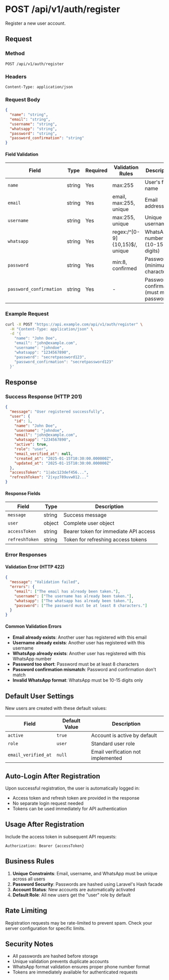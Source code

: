 # POST /api/v1/auth/register

Register a new user account.

## Request

### Method
```
POST /api/v1/auth/register
```

### Headers
```
Content-Type: application/json
```

### Request Body

```json
{
  "name": "string",
  "email": "string",
  "username": "string", 
  "whatsapp": "string",
  "password": "string",
  "password_confirmation": "string"
}
```

#### Field Validation

| Field | Type | Required | Validation Rules | Description |
|-------|------|----------|------------------|-------------|
| `name` | string | Yes | max:255 | User's full name |
| `email` | string | Yes | email, max:255, unique | Email address |
| `username` | string | Yes | max:255, unique | Unique username |
| `whatsapp` | string | Yes | regex:/^[0-9]{10,15}$/, unique | WhatsApp number (10-15 digits) |
| `password` | string | Yes | min:8, confirmed | Password (minimum 8 characters) |
| `password_confirmation` | string | Yes | - | Password confirmation (must match password) |

### Example Request

```bash
curl -X POST "https://api.example.com/api/v1/auth/register" \
  -H "Content-Type: application/json" \
  -d '{
    "name": "John Doe",
    "email": "john@example.com",
    "username": "johndoe",
    "whatsapp": "1234567890",
    "password": "secretpassword123",
    "password_confirmation": "secretpassword123"
  }'
```

## Response

### Success Response (HTTP 201)

```json
{
  "message": "User registered successfully",
  "user": {
    "id": 1,
    "name": "John Doe",
    "username": "johndoe",
    "email": "john@example.com",
    "whatsapp": "1234567890",
    "active": true,
    "role": "user",
    "email_verified_at": null,
    "created_at": "2025-01-15T10:30:00.000000Z",
    "updated_at": "2025-01-15T10:30:00.000000Z"
  },
  "accessToken": "1|abc123def456...",
  "refreshToken": "2|xyz789uvw012..."
}
```

#### Response Fields

| Field | Type | Description |
|-------|------|-------------|
| `message` | string | Success message |
| `user` | object | Complete user object |
| `accessToken` | string | Bearer token for immediate API access |
| `refreshToken` | string | Token for refreshing access tokens |

### Error Responses

#### Validation Error (HTTP 422)

```json
{
  "message": "Validation failed",
  "errors": {
    "email": ["The email has already been taken."],
    "username": ["The username has already been taken."],
    "whatsapp": ["The whatsapp has already been taken."],
    "password": ["The password must be at least 8 characters."]
  }
}
```

#### Common Validation Errors

- **Email already exists**: Another user has registered with this email
- **Username already exists**: Another user has registered with this username  
- **WhatsApp already exists**: Another user has registered with this WhatsApp number
- **Password too short**: Password must be at least 8 characters
- **Password confirmation mismatch**: Password and confirmation don't match
- **Invalid WhatsApp format**: WhatsApp must be 10-15 digits only

## Default User Settings

New users are created with these default values:

| Field | Default Value | Description |
|-------|---------------|-------------|
| `active` | `true` | Account is active by default |
| `role` | `user` | Standard user role |
| `email_verified_at` | `null` | Email verification not implemented |

## Auto-Login After Registration

Upon successful registration, the user is automatically logged in:
- Access token and refresh token are provided in the response
- No separate login request needed
- Tokens can be used immediately for API authentication

## Usage After Registration

Include the access token in subsequent API requests:

```
Authorization: Bearer {accessToken}
```

## Business Rules

1. **Unique Constraints**: Email, username, and WhatsApp must be unique across all users
2. **Password Security**: Passwords are hashed using Laravel's Hash facade
3. **Account Status**: New accounts are automatically activated
4. **Default Role**: All new users get the "user" role by default

## Rate Limiting

Registration requests may be rate-limited to prevent spam. Check your server configuration for specific limits.

## Security Notes

- All passwords are hashed before storage
- Unique validation prevents duplicate accounts
- WhatsApp format validation ensures proper phone number format
- Tokens are immediately available for authenticated requests